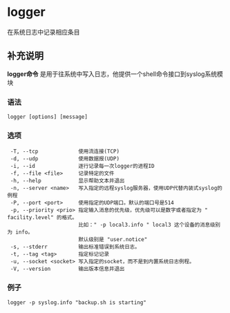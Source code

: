 logger
===

在系统日志中记录相应条目

## 补充说明

**logger命令** 是用于往系统中写入日志，他提供一个shell命令接口到syslog系统模块

###  语法

```shell
logger [options] [message]
```

###  选项

```shell
 -T, --tcp             使用流连接(TCP)
 -d, --udp             使用数据报(UDP)
 -i, --id              逐行记录每一次logger的进程ID
 -f, --file <file>     记录特定的文件
 -h, --help            显示帮助文本并退出
 -n, --server <name>   写入指定的远程syslog服务器，使用UDP代替内装式syslog的例程
 -P, --port <port>     使用指定的UDP端口。默认的端口号是514
 -p, --priority <prio> 指定输入消息的优先级，优先级可以是数字或者指定为 " facility.level" 的格式。
                       比如：" -p local3.info " local3 这个设备的消息级别为 info。
                       默认级别是 "user.notice"
 -s, --stderr          输出标准错误到系统日志。
 -t, --tag <tag>       指定标记记录
 -u, --socket <socket> 写入指定的socket，而不是到内置系统日志例程。
 -V, --version         输出版本信息并退出
```

### 例子

```shell
logger -p syslog.info "backup.sh is starting"
```


<!-- Linux命令行搜索引擎：https://github.com/wsdo/linux-complete-guide.git -->
